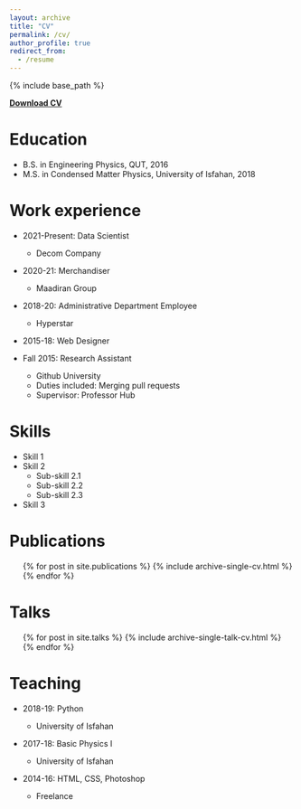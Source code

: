 ```yaml
---
layout: archive
title: "CV"
permalink: /cv/
author_profile: true
redirect_from:
  - /resume
---
```


{% include base_path %}

[**Download CV**](/files/Milad-Sharbafiun-CV.pdf)

Education
======
* B.S. in Engineering Physics, QUT, 2016 
* M.S. in Condensed Matter Physics, University of Isfahan, 2018

Work experience
======
* 2021-Present: Data Scientist
  * Decom Company

* 2020-21: Merchandiser
  * Maadiran Group

* 2018-20: Administrative Department Employee
  * Hyperstar

* 2015-18: Web Designer

* Fall 2015: Research Assistant
  * Github University
  * Duties included: Merging pull requests
  * Supervisor: Professor Hub
  
Skills
======
* Skill 1
* Skill 2
  * Sub-skill 2.1
  * Sub-skill 2.2
  * Sub-skill 2.3
* Skill 3

Publications
======
  <ul>{% for post in site.publications %}
    {% include archive-single-cv.html %}
  {% endfor %}</ul>
  
Talks
======
  <ul>{% for post in site.talks %}
    {% include archive-single-talk-cv.html %}
  {% endfor %}</ul>
  
Teaching
======
* 2018-19: Python
  * University of Isfahan

* 2017-18: Basic Physics I
  * University of Isfahan

* 2014-16: HTML, CSS, Photoshop
  * Freelance

